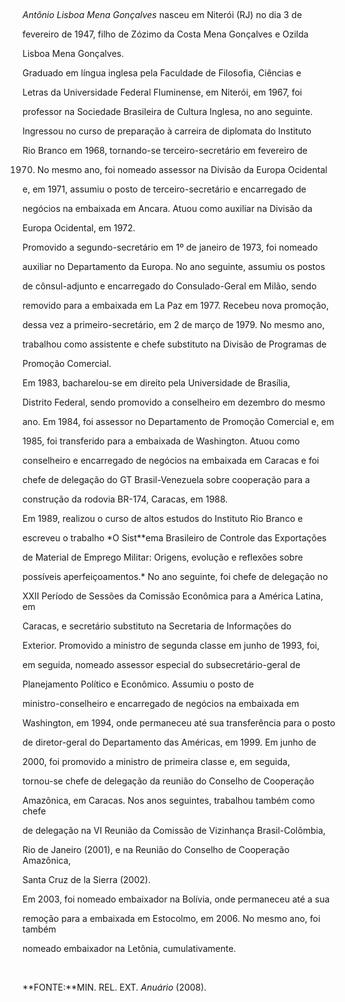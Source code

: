 

 



*Antônio Lisboa Mena Gonçalves* nasceu em Niterói (RJ) no dia 3 de

fevereiro de 1947, filho de Zózimo da Costa Mena Gonçalves e Ozilda

Lisboa Mena Gonçalves.



Graduado em língua inglesa pela Faculdade de Filosofia, Ciências e

Letras da Universidade Federal Fluminense, em Niterói, em 1967, foi

professor na Sociedade Brasileira de Cultura Inglesa, no ano seguinte.

Ingressou no curso de preparação à carreira de diplomata do Instituto

Rio Branco em 1968, tornando-se terceiro-secretário em fevereiro de

1970. No mesmo ano, foi nomeado assessor na Divisão da Europa Ocidental

e, em 1971, assumiu o posto de terceiro-secretário e encarregado de

negócios na embaixada em Ancara. Atuou como auxiliar na Divisão da

Europa Ocidental, em 1972.



Promovido a segundo-secretário em 1º de janeiro de 1973, foi nomeado

auxiliar no Departamento da Europa. No ano seguinte, assumiu os postos

de cônsul-adjunto e encarregado do Consulado-Geral em Milão, sendo

removido para a embaixada em La Paz em 1977. Recebeu nova promoção,

dessa vez a primeiro-secretário, em 2 de março de 1979. No mesmo ano,

trabalhou como assistente e chefe substituto na Divisão de Programas de

Promoção Comercial.



Em 1983, bacharelou-se em direito pela Universidade de Brasília,

Distrito Federal, sendo promovido a conselheiro em dezembro do mesmo

ano. Em 1984, foi assessor no Departamento de Promoção Comercial e, em

1985, foi transferido para a embaixada de Washington. Atuou como

conselheiro e encarregado de negócios na embaixada em Caracas e foi

chefe de delegação do GT Brasil-Venezuela sobre cooperação para a

construção da rodovia BR-174, Caracas, em 1988.



Em 1989, realizou o curso de altos estudos do Instituto Rio Branco e

escreveu o trabalho *O Sist**ema Brasileiro de Controle das Exportações

de Material de Emprego Militar: Origens, evolução e reflexões sobre

possíveis aperfeiçoamentos.* No ano seguinte, foi chefe de delegação no

XXII Período de Sessões da Comissão Econômica para a América Latina, em

Caracas, e secretário substituto na Secretaria de Informações do

Exterior. Promovido a ministro de segunda classe em junho de 1993, foi,

em seguida, nomeado assessor especial do subsecretário-geral de

Planejamento Político e Econômico. Assumiu o posto de

ministro-conselheiro e encarregado de negócios na embaixada em

Washington, em 1994, onde permaneceu até sua transferência para o posto

de diretor-geral do Departamento das Américas, em 1999. Em junho de

2000, foi promovido a ministro de primeira classe e, em seguida,

tornou-se chefe de delegação da reunião do Conselho de Cooperação

Amazônica, em Caracas. Nos anos seguintes, trabalhou também como chefe

de delegação na VI Reunião da Comissão de Vizinhança Brasil-Colômbia,

Rio de Janeiro (2001), e na Reunião do Conselho de Cooperação Amazônica,

Santa Cruz de la Sierra (2002).



Em 2003, foi nomeado embaixador na Bolívia, onde permaneceu até a sua

remoção para a embaixada em Estocolmo, em 2006. No mesmo ano, foi também

nomeado embaixador na Letônia, cumulativamente.



 



**FONTE:**MIN. REL. EXT. *Anuário* (2008).



 

